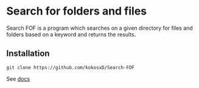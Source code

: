 # Search for folders and files
Search FOF is a program which searches on a given directory for files and folders based on a keyword and returns the results.
## Installation
```
git clone https://github.com/kokosxD/Search-FOF
```
See [docs](docs/search_fof.md)
